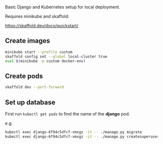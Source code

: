 Basic Django and Kubernetes setup for local deployment.

Requires minikube and skaffold:

https://skaffold.dev/docs/quickstart/

## Create images

```bash
minikube start --profile custom
skaffold config set --global local-cluster true
eval $(minikube -p custom docker-env)
```

## Create pods

```bash
skaffold dev --port-forward
```

## Set up database

First run `kubectl get pods` to find the name of the **django** pod.

e.g.

```bash
kubectl exec django-6f94c5dfcf-vmxgz -it -- ./manage.py migrate
kubectl exec django-6f94c5dfcf-vmxgz -it -- ./manage.py createsuperuser
```

